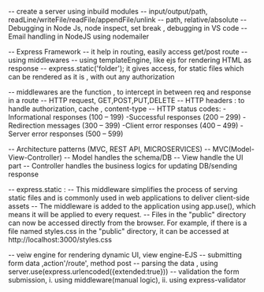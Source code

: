 -- create a server using inbuild modules
-- input/output/path, readLine/writeFile/readFile/appendFile/unlink
-- path, relative/absolute
-- Debugging in Node Js, node inspect, set break , debugging in VS code
-- Email handling in NodeJS using nodemailer

-- Express Framework
-- it help in routing, easily access get/post route
-- using middlewares
-- using templateEngine, like ejs for rendering HTML as response
-- express.static('folder'); it gives access, for static files which can be rendered as it is , with out any authorization

-- middlewares are the function , to intercept in between req and response in a route
-- HTTP request, GET,POST,PUT,DELETE
-- HTTP headers : to handle authorization, cache , content-type
-- HTTP status codes:
-Informational responses (100 – 199)
-Successful responses (200 – 299)
-Redirection messages (300 – 399)
-Client error responses (400 – 499)
-Server error responses (500 – 599)

-- Architecture patterns (MVC, REST API, MICROSERVICES)
-- MVC(Model-View-Controller)
-- Model handles the schema/DB
-- View handle the UI part
-- Controller handles the business logics for updating DB/sending response

-- express.static :
-- This middleware simplifies the process of serving static files and is commonly used in web applications to deliver client-side assets
-- The middleware is added to the application using app.use(), which means it will be applied to every request.
-- Files in the "public" directory can now be accessed directly from the browser. For example, if there is a file named styles.css in the "public" directory, it can be accessed at http://localhost:3000/styles.css

-- veiw engine for rendering dynamic UI, view engine-EJS
-- submitting form data ,action'/route', method post
-- parsing the data , using server.use(express.urlencoded({extended:true}))
-- validation the form submission, i. using middleware(manual logic), ii. using express-validator
